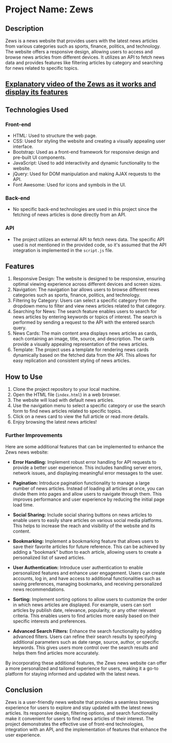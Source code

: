 # Project Name: Zews

## Description
Zews is a news website that provides users with the latest news articles from various categories such as sports, finance, politics, and technology. The website offers a responsive design, allowing users to access and browse news articles from different devices. It utilizes an API to fetch news data and provides features like filtering articles by category and searching for news related to specific topics.

## [Explanatory video of the Zews as it works and display its features](https://drive.google.com/drive/folders/1aQBCwZbEnLFgq4GbyAQEMe5bTdQdpmKN?usp=sharing)

## Technologies Used

### Front-end
- HTML: Used to structure the web page.
- CSS: Used for styling the website and creating a visually appealing user interface.
- Bootstrap: Used as a front-end framework for responsive design and pre-built UI components.
- JavaScript: Used to add interactivity and dynamic functionality to the website.
- jQuery: Used for DOM manipulation and making AJAX requests to the API.
- Font Awesome: Used for icons and symbols in the UI.

### Back-end
- No specific back-end technologies are used in this project since the fetching of news articles is done directly from an API.

### API
- The project utilizes an external API to fetch news data. The specific API used is not mentioned in the provided code, so it's assumed that the API integration is implemented in the `script.js` file.

## Features
1. Responsive Design: The website is designed to be responsive, ensuring optimal viewing experience across different devices and screen sizes.
2. Navigation: The navigation bar allows users to browse different news categories such as sports, finance, politics, and technology.
3. Filtering by Category: Users can select a specific category from the dropdown menu to filter and view news articles related to that category.
4. Searching for News: The search feature enables users to search for news articles by entering keywords or topics of interest. The search is performed by sending a request to the API with the entered search query.
5. News Cards: The main content area displays news articles as cards, each containing an image, title, source, and description. The cards provide a visually appealing representation of the news articles.
6. Template: The project uses a template for rendering news cards dynamically based on the fetched data from the API. This allows for easy replication and consistent styling of news articles.

## How to Use
1. Clone the project repository to your local machine.
2. Open the HTML file (`index.html`) in a web browser.
3. The website will load with default news articles.
4. Use the navigation menu to select a specific category or use the search form to find news articles related to specific topics.
5. Click on a news card to view the full article or read more details.
6. Enjoy browsing the latest news articles!

### Further Improvements

Here are some additional features that can be implemented to enhance the Zews news website:

- **Error Handling:** Implement robust error handling for API requests to provide a better user experience. This includes handling server errors, network issues, and displaying meaningful error messages to the user.

- **Pagination:** Introduce pagination functionality to manage a large number of news articles. Instead of loading all articles at once, you can divide them into pages and allow users to navigate through them. This improves performance and user experience by reducing the initial page load time.

- **Social Sharing:** Include social sharing buttons on news articles to enable users to easily share articles on various social media platforms. This helps to increase the reach and visibility of the website and its content.

- **Bookmarking:** Implement a bookmarking feature that allows users to save their favorite articles for future reference. This can be achieved by adding a "bookmark" button to each article, allowing users to create a personalized list of saved articles.

- **User Authentication:** Introduce user authentication to enable personalized features and enhance user engagement. Users can create accounts, log in, and have access to additional functionalities such as saving preferences, managing bookmarks, and receiving personalized news recommendations.

- **Sorting:** Implement sorting options to allow users to customize the order in which news articles are displayed. For example, users can sort articles by publish date, relevance, popularity, or any other relevant criteria. This enables users to find articles more easily based on their specific interests and preferences.

- **Advanced Search Filters:** Enhance the search functionality by adding advanced filters. Users can refine their search results by specifying additional parameters such as date range, source, author, or specific keywords. This gives users more control over the search results and helps them find articles more accurately.

By incorporating these additional features, the Zews news website can offer a more personalized and tailored experience for users, making it a go-to platform for staying informed and updated with the latest news.


## Conclusion
Zews is a user-friendly news website that provides a seamless browsing experience for users to explore and stay updated with the latest news articles. Its responsive design, filtering options, and search functionality make it convenient for users to find news articles of their interest. The project demonstrates the effective use of front-end technologies, integration with an API, and the implementation of features that enhance the user experience.

